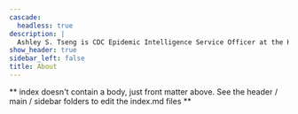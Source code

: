 ```yaml
---
cascade:
  headless: true
description: |
  Ashley S. Tseng is CDC Epidemic Intelligence Service Officer at the Hawai`i State Department of Health
show_header: true
sidebar_left: false
title: About
---
```


** index doesn't contain a body, just front matter above.
See the header / main / sidebar folders to edit the index.md files **
